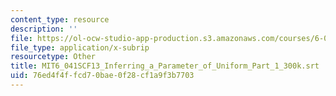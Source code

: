 ```yaml
---
content_type: resource
description: ''
file: https://ol-ocw-studio-app-production.s3.amazonaws.com/courses/6-041sc-probabilistic-systems-analysis-and-applied-probability-fall-2013/76ed4f4ffcd70bae0f28cf1a9f3b7703_MIT6_041SCF13_Inferring_a_Parameter_of_Uniform_Part_1_300k.srt
file_type: application/x-subrip
resourcetype: Other
title: MIT6_041SCF13_Inferring_a_Parameter_of_Uniform_Part_1_300k.srt
uid: 76ed4f4f-fcd7-0bae-0f28-cf1a9f3b7703
---
```


